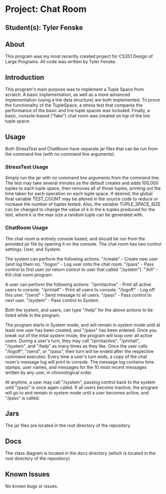 # Project: Chat Room
## Student(s):  Tyler Fenske

## About
This program was my most recently created project for CS351 Design of Large Programs. All code was written by Tyler Fenske.

## Introduction
This program's main purpose was to implement a Tuple Space from scratch. A basic implementation, 
as well as a more advanced implementation (using a trie data structure) are both implemented. 
To prove the functionality of the TupleSpace, a stress test that compares the performance of the
basic and trie tuple spaces was included. Finally, a basic, console-based ("fake") chat room was 
created on top of the trie tuple space.

## Usage
Both StressTest and ChatRoom have separate jar files that can be run from the
command line (with no command line arguments). 

### StressTest Usage
Simply run the jar with no command line arguments from the command line. The test may take several minutes
as the default creates and adds 100,000 tuples to each tuple space, then removes all of those tuples, printing
out the time taken for each operation on each tuple space. If desired, the global final variable TEST_COUNT may
be altered in the source code to reduce or increase the number of tuples tested. Also, the variable TUPLE_SPACE_SIZE
can be changed to change the value of k in the k-tuples produced for the test, where k is the max size a random
tuple can be generated with.

### ChatRoom Usage
The chat room is entirely console based, and should be run from the provided jar file by opening it on the console.
The chat room has two control settings: User, and System. 

The system can perform the following actions:
"/create"	- Create new user (and log them in).
"/logon"	- Log user onto the chat room.
"/pass"		- Pass control to first user (or return control to user that called "/system").
"/kill"		- Kill chat room program.

A user can perform the following actions:
"/printactive"	- Print all active users to console.
"/printall"		- Print all users to console.
"/logoff"		- Log off this user.
"/send"			- Send message to all users.
"/pass"			- Pass control to next user.
"/system"		- Pass control to System.

Both the system, and users, can type "/help" for the above actions to be listed while in the program.

The program starts in System mode, and will remain in system mode until at least one user has been created,
and "/pass" has been entered. Once you break out of the inital system mode, the program will loop over all 
active users. During a user's turn, they may call "/printactive", "/printall", "/system", and "/help" as many 
times as they like. Once the user calls "/logoff", "/send", or "/pass", their turn will be ended after the respective
command executes. Every time a user's turn ends, a copy of the chat room's message log will print to console. The
message log contains time stamps, user names, and messages for the 10 most recent messages written by any user, 
in chronological order. 

At anytime, a user may call "/system", passing control back to the system until "/pass" is once again called. If
all users become inactive, the program will go to and remain in system mode until a user becomes active, and "/pass" 
is called. 


## Jars 
The jar files are located in the root directory of the repository.

## Docs
The class diagram is located in the docs directory (which is located in the 
root directory of the repository). 

## Known Issues
No known bugs or issues.
